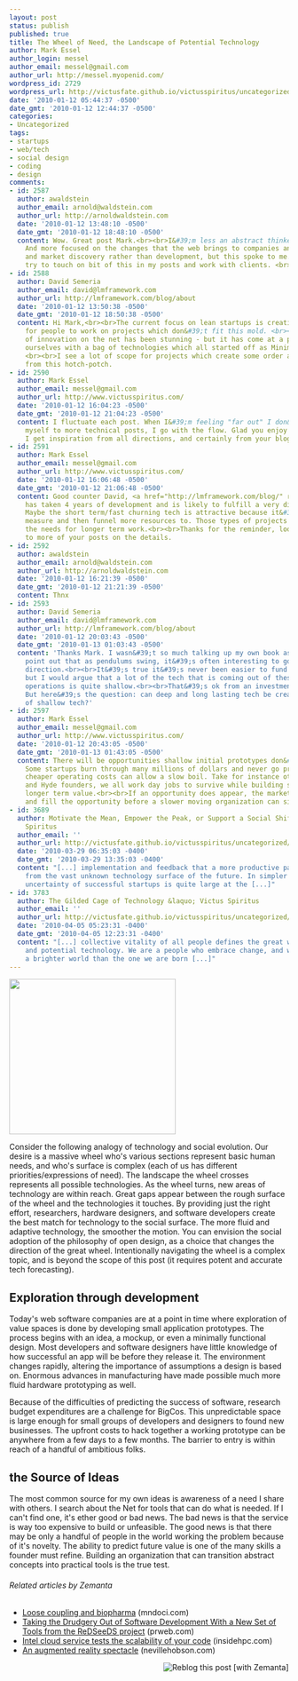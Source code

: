 ```yaml
---
layout: post
status: publish
published: true
title: The Wheel of Need, the Landscape of Potential Technology
author: Mark Essel
author_login: messel
author_email: messel@gmail.com
author_url: http://messel.myopenid.com/
wordpress_id: 2729
wordpress_url: http://victusfate.github.io/victusspiritus/uncategorized/2010/01/12/the-wheel-of-need-the-landscape-of-potential-technology/
date: '2010-01-12 05:44:37 -0500'
date_gmt: '2010-01-12 12:44:37 -0500'
categories:
- Uncategorized
tags:
- startups
- web/tech
- social design
- coding
- design
comments:
- id: 2587
  author: awaldstein
  author_email: arnold@waldstein.com
  author_url: http://arnoldwaldstein.com
  date: '2010-01-12 13:48:10 -0500'
  date_gmt: '2010-01-12 18:48:10 -0500'
  content: Wow. Great post Mark.<br><br>I&#39;m less an abstract thinker than you.
    And more focused on the changes that the web brings to companies and rollouts
    and market discovery rather than development, but this spoke to me.<br><br>I actually
    try to touch on bit of this in my posts and work with clients. <br><br>Thnx
- id: 2588
  author: David Semeria
  author_email: david@lmframework.com
  author_url: http://lmframework.com/blog/about
  date: '2010-01-12 13:50:38 -0500'
  date_gmt: '2010-01-12 18:50:38 -0500'
  content: Hi Mark,<br><br>The current focus on lean startups is creating an opportunity
    for people to work on projects which don&#39;t fit this mold. <br><br>The pace
    of innovation on the net has been stunning - but it has come at a price. We find
    ourselves with a bag of technologies which all started off as Minimum Viable Products.
    <br><br>I see a lot of scope for projects which create some order and visibility
    from this hotch-potch.
- id: 2590
  author: Mark Essel
  author_email: messel@gmail.com
  author_url: http://www.victusspiritus.com/
  date: '2010-01-12 16:04:23 -0500'
  date_gmt: '2010-01-12 21:04:23 -0500'
  content: I fluctuate each post. When I&#39;m feeling "far out" I don&#39;t restrain
    myself to more technical posts, I go with the flow. Glad you enjoy the mix Arnold.
    I get inspiration from all directions, and certainly from your blog.
- id: 2591
  author: Mark Essel
  author_email: messel@gmail.com
  author_url: http://www.victusspiritus.com/
  date: '2010-01-12 16:06:48 -0500'
  date_gmt: '2010-01-12 21:06:48 -0500'
  content: Good counter David, <a href="http://lmframework.com/blog/" rel="nofollow">LMFramework</a>
    has taken 4 years of development and is likely to fulfill a very different need.
    Maybe the short term/fast churning tech is attractive because it&#39;s fast to
    measure and then funnel more resources to. Those types of projects don&#39;t negate
    the needs for longer term work.<br><br>Thanks for the reminder, looking forward
    to more of your posts on the details.
- id: 2592
  author: awaldstein
  author_email: arnold@waldstein.com
  author_url: http://arnoldwaldstein.com
  date: '2010-01-12 16:21:39 -0500'
  date_gmt: '2010-01-12 21:21:39 -0500'
  content: Thnx
- id: 2593
  author: David Semeria
  author_email: david@lmframework.com
  author_url: http://lmframework.com/blog/about
  date: '2010-01-12 20:03:43 -0500'
  date_gmt: '2010-01-13 01:03:43 -0500'
  content: 'Thanks Mark. I wasn&#39;t so much talking up my own book as trying to
    point out that as pendulums swing, it&#39;s often interesting to go in the opposite
    direction.<br><br>It&#39;s true it&#39;s never been easier to fund a startup,
    but I would argue that a lot of the tech that is coming out of these shoestring
    operations is quite shallow.<br><br>That&#39;s ok from an investment perspective.
    But here&#39;s the question: can deep and long lasting tech be created from lots
    of shallow tech?'
- id: 2597
  author: Mark Essel
  author_email: messel@gmail.com
  author_url: http://www.victusspiritus.com/
  date: '2010-01-12 20:43:05 -0500'
  date_gmt: '2010-01-13 01:43:05 -0500'
  content: There will be opportunities shallow initial prototypes don&#39;t uncover.
    Some startups burn through many millions of dollars and never go profitable. But
    cheaper operating costs can allow a slow boil. Take for instance other Jekyll
    and Hyde founders, we all work day jobs to survive while building something of
    longer term value.<br><br>If an opportunity does appear, the market may converge
    and fill the opportunity before a slower moving organization can sieze the moment.
- id: 3689
  author: Motivate the Mean, Empower the Peak, or Support a Social Shift &raquo; Victus
    Spiritus
  author_email: ''
  author_url: http://victusfate.github.io/victusspiritus/uncategorized/2010/03/29/motivate-the-mean-empower-the-peak-or-support-a-social-shift/
  date: '2010-03-29 06:35:03 -0400'
  date_gmt: '2010-03-29 13:35:03 -0400'
  content: "[...] implementation and feedback that a more productive path can be selected
    from the vast unknown technology surface of the future. In simpler terms, the
    uncertainty of successful startups is quite large at the [...]"
- id: 3783
  author: The Gilded Cage of Technology &laquo; Victus Spiritus
  author_email: ''
  author_url: http://victusfate.github.io/victusspiritus/uncategorized/2010/04/05/the-gilded-cage-of-technology/
  date: '2010-04-05 05:23:31 -0400'
  date_gmt: '2010-04-05 12:23:31 -0400'
  content: "[...] collective vitality of all people defines the great wheel of need
    and potential technology. We are a people who embrace change, and work to manifest
    a brighter world than the one we are born [...]"
---
```

<p><a href="http://www.stuckincustoms.com"><img class="alignnone size-full wp-image-364" src="{{ site.url }}/assets/2010/01/l_308_288_1BD1534D-F188-4CEA-8011-890F091C29FF.jpeg" alt="" width="300" height="280" /></a></p>
<p>Consider the following analogy of technology and social evolution. Our desire is a massive wheel who's various sections represent basic human needs, and who's surface is complex (each of us has different priorities/expressions of need). The landscape the wheel crosses represents all possible technologies. As the wheel turns, new areas of technology are within reach. Great gaps appear between the rough surface of the wheel and the technologies it touches. By providing just the right effort, researchers, hardware designers, and software developers create the best match for technology to the social surface. The more fluid and adaptive technology, the smoother the motion. You can envision the social adoption of the philosophy of open design, as a choice that changes the direction of the great wheel. Intentionally navigating the wheel is a complex topic, and is beyond the scope of this post (it requires potent and accurate tech forecasting).</p>
<h2>Exploration through development</h2>
<p>Today's web software companies are at a point in time where exploration of value spaces is done by developing small application prototypes. The process begins with an idea, a mockup, or even a minimally functional design. Most developers and software designers have little knowledge of how successful an app will be before they release it. The environment changes rapidly, altering the importance of assumptions a design is based on. Enormous advances in manufacturing have made possible much more fluid hardware prototyping as well.</p>
<p>Because of the difficulties of predicting the success of software, research budget expenditures are a challenge for BigCos.  This unpredictable space is large enough for small groups of developers and designers to found new businesses. The upfront costs to hack together a working prototype can be anywhere from a few days to a few months. The barrier to entry is within reach of a handful of ambitious folks.</p>
<h2>the Source of Ideas</h2>
<p>The most common source for my own ideas is awareness of a need I share with others. I search about the Net for tools that can do what is needed. If I can't find one, it's ether good or bad news. The bad news is that the service is way too expensive to build or unfeasible. The good news is that there may be only a handful of people in the world working the problem because of it's novelty. The ability to predict future value is one of the many skills a founder must refine. Building an organization that can transition abstract concepts into practical tools is the true test.</p>
<h6 class="zemanta-related-title" style="font-size: 1em;">Related articles by Zemanta</h6>
<ul class="zemanta-article-ul">
<li class="zemanta-article-ul-li"><a href="http://mndoci.com/2009/10/13/loose-coupling-and-biopharma/">Loose coupling and biopharma</a> (mndoci.com)</li>
<li class="zemanta-article-ul-li"><a href="http://www.prweb.com/releases/2009/11/prweb3215144.htm">Taking the Drudgery Out of Software Development With a New Set of Tools from the ReDSeeDS project</a> (prweb.com)</li>
<li class="zemanta-article-ul-li"><a href="http://insidehpc.com/2009/11/20/intel-cloud-service-tests-the-scalability-of-your-code/">Intel cloud service tests the scalability of your code</a> (insidehpc.com)</li>
<li class="zemanta-article-ul-li"><a href="http://www.nevillehobson.com/2009/09/14/an-augmented-reality-spectacle/">An augmented reality spectacle</a> (nevillehobson.com)</li>
</ul>
<div class="zemanta-pixie" style="margin-top: 10px; height: 15px;"><a class="zemanta-pixie-a" title="Reblog this post [with Zemanta]" href="http://reblog.zemanta.com/zemified/fbb30474-eb16-4ea4-a051-f5713511e104/"><img class="zemanta-pixie-img" style="border: none; float: right;" src="http://img.zemanta.com/reblog_e.png?x-id=fbb30474-eb16-4ea4-a051-f5713511e104" alt="Reblog this post [with Zemanta]" /></a><span class="zem-script more-related pretty-attribution"><script src="http://static.zemanta.com/readside/loader.js" type="text/javascript"></script></span></div>
